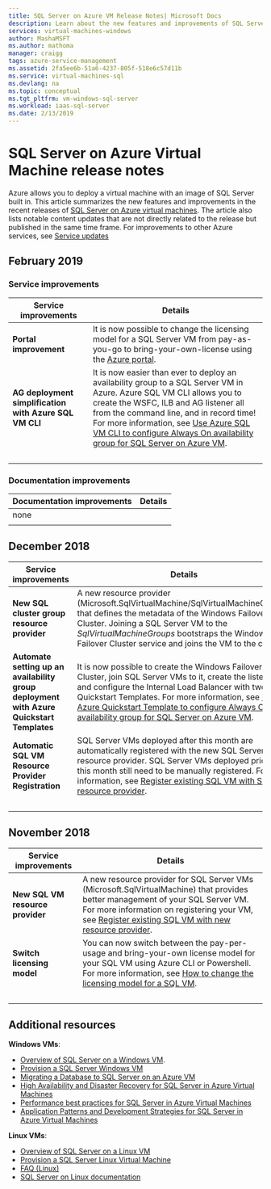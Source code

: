 ```yaml
---
title: SQL Server on Azure VM Release Notes| Microsoft Docs
description: Learn about the new features and improvements of SQL Server on an Azure VM
services: virtual-machines-windows
author: MashaMSFT
ms.author: mathoma
manager: craigg
tags: azure-service-management
ms.assetid: 2fa5ee6b-51a6-4237-805f-518e6c57d11b
ms.service: virtual-machines-sql
ms.devlang: na
ms.topic: conceptual
ms.tgt_pltfrm: vm-windows-sql-server
ms.workload: iaas-sql-server
ms.date: 2/13/2019
---
```

# SQL Server on Azure Virtual Machine release notes

Azure allows you to deploy a virtual machine with an image of SQL Server built in. This article summarizes the new features and improvements in the recent releases of [SQL Server on Azure virtual machines](https://azure.microsoft.com/services/virtual-machines/sql-server/). The article also lists notable content updates that are not directly related to the release but published in the same time frame. For improvements to other Azure services, see [Service updates](https://azure.microsoft.com/updates)


## February 2019

### Service improvements

| Service improvements | Details |
| --- | --- |
| **Portal improvement** | It is now possible to change the licensing model for a SQL Server VM from pay-as-you-go to bring-your-own-license using the [Azure portal](virtual-machines-windows-sql-ahb.md#with-the-azure-portal-1).|
|**AG deployment simplification with Azure SQL VM CLI** | It is now easier than ever to deploy an availability group to a SQL Server VM in Azure. Azure SQL VM CLI allows you to create the WSFC, ILB and AG listener all from the command line, and in record time! For more information, see [Use Azure SQL VM CLI to configure Always On availability group for SQL Server on Azure VM](virtual-machines-windows-sql-availability-group-cli.md). | 
| &nbsp; | &nbsp; |

### Documentation improvements

| Documentation improvements | Details |
| --- | --- |
|none | |
| | |

## December 2018

| Service improvements | Details |
| --- | --- |
| **New SQL cluster group resource provider** | A new resource provider (Microsoft.SqlVirtualMachine/SqlVirtualMachineGroups) that defines the metadata of the Windows Failover Cluster. Joining a SQL Server VM to the *SqlVirtualMachineGroups* bootstraps the Windows Failover Cluster service and joins the VM to the cluster.  |
|**Automate setting up an availability group deployment with Azure Quickstart Templates** |It is now possible to create the Windows Failover Cluster, join SQL Server VMs to it, create the listener, and configure the Internal Load Balancer with two Azure Quickstart Templates. For more information, see [Use Azure Quickstart Template to configure Always On availability group for SQL Server on Azure VM](virtual-machines-windows-sql-availability-group-quickstart-template.md). | 
| **Automatic SQL VM Resource Provider Registration** | SQL Server VMs deployed after this month are automatically registered with the new SQL Server resource provider. SQL Server VMs deployed prior to this month still need to be manually registered. For more information, see [Register existing SQL VM with SQL VM resource provider](virtual-machines-windows-sql-ahb.md#register-sql-server-vm-with-sql-resource-provider).|
| &nbsp; | &nbsp; |


## November 2018

| Service improvements | Details |
| --- | --- |
| **New SQL VM resource provider** |  A new resource provider for SQL Server VMs (Microsoft.SqlVirtualMachine) that provides better management of your SQL Server VM. For more information on registering your VM, see [Register existing SQL VM with new resource provider](virtual-machines-windows-sql-ahb.md#register-sql-server-vm-with-sql-resource-provider). |
|**Switch licensing model** |You can now switch between the pay-per-usage and bring-your-own license model for your SQL VM using Azure CLI or Powershell. For more information, see [How to change the licensing model for a SQL VM](virtual-machines-windows-sql-ahb.md). | 
| &nbsp; | &nbsp; |


## Additional resources

**Windows VMs**:

* [Overview of SQL Server on a Windows VM](virtual-machines-windows-sql-server-iaas-overview.md).
* [Provision a SQL Server Windows VM](virtual-machines-windows-portal-sql-server-provision.md)
* [Migrating a Database to SQL Server on an Azure VM](virtual-machines-windows-migrate-sql.md)
* [High Availability and Disaster Recovery for SQL Server in Azure Virtual Machines](virtual-machines-windows-sql-high-availability-dr.md)
* [Performance best practices for SQL Server in Azure Virtual Machines](virtual-machines-windows-sql-performance.md)
* [Application Patterns and Development Strategies for SQL Server in Azure Virtual Machines](virtual-machines-windows-sql-server-app-patterns-dev-strategies.md)

**Linux VMs**:

* [Overview of SQL Server on a Linux VM](../../linux/sql/sql-server-linux-virtual-machines-overview.md)
* [Provision a SQL Server Linux Virtual Machine](../../linux/sql/provision-sql-server-linux-virtual-machine.md)
* [FAQ (Linux)](../../linux/sql/sql-server-linux-faq.md)
* [SQL Server on Linux documentation](https://docs.microsoft.com/sql/linux/sql-server-linux-overview)